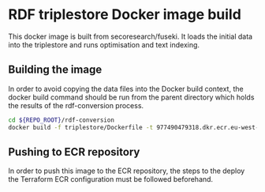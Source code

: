 RDF triplestore Docker image build
===

This docker image is built from secoresearch/fuseki. It loads the initial data into the triplestore and runs optimisation and text indexing.

## Building the image

In order to avoid copying the data files into the Docker build context, the docker build command should be run from the parent directory which holds the results of the rdf-conversion process.

```bash
cd ${REPO_ROOT}/rdf-conversion
docker build -f triplestore/Dockerfile -t 977490479318.dkr.ecr.eu-west-2.amazonaws.com/pronom-triplestore:${VERSION} .
```

## Pushing to ECR repository

In order to push this image to the ECR repository, the steps to the deploy the Terraform ECR configuration must be followed beforehand.
